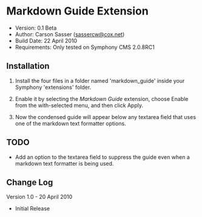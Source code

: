 Markdown Guide Extension
=======================

* Version: 0.1 Beta
* Author: Carson Sasser (sassercw@cox.net)
* Build Date: 22 April 2010
* Requirements: Only tested on Symphony CMS 2.0.8RC1

Installation
------------

1. Install the four files in a folder named 'markdown_guide' inside your Symphony 'extensions' folder.

2. Enable it by selecting the *Markdown Guide* extension, choose Enable from the with-selected menu, and then click Apply.

3. Now the condensed guide will appear below any textarea field that uses one of the markdown text formatter options.

TODO
----

* Add an option to the textarea field to suppress the guide even when a markdown text formatter is being used.

Change Log
----------

Version 1.0 - 20 April 2010

- Initial Release
